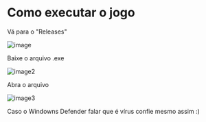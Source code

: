 # Como executar o jogo
Vá para o "Releases"

![image](https://github.com/user-attachments/assets/8dfdb04d-982d-45dc-b3d0-825b5e4701d8)

Baixe o arquivo .exe

![image2](https://github.com/user-attachments/assets/f93b0bb1-7b05-4a68-8b74-64ab14419f40)

Abra o arquivo

![image3](https://github.com/user-attachments/assets/11847c32-ad38-4109-9c45-46b24b78afd7)

Caso o Windowns Defender falar que é vírus confie mesmo assim :)
